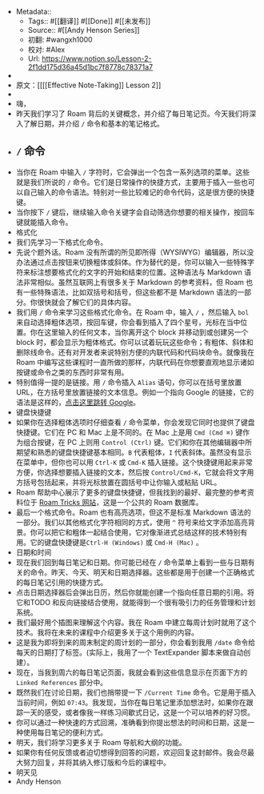 - Metadata::
    - Tags:: #[[翻译]] #[[Done]] #[[未发布]]
    - Source:: #[[Andy Henson Series]] 
    - 初翻: #wangxh1000
    - 校对: #Alex
    - Url: https://www.notion.so/Lesson-2-2f1dd175d36a45d1bc7f8778c78371a7
- 
- 原文：[[[[Effective Note-Taking]] Lesson 2]]
- 
- 嗨，
- 昨天我们学习了 Roam 背后的关键概念，并介绍了每日笔记页。今天我们将深入了解日期，并介绍 `/` 命令和基本的笔记格式。
- ## `/` 命令
- 当你在 Roam 中输入 `/` 字符时，它会弹出一个包含一系列选项的菜单。这些就是我们所说的 `/` 命令。它们是日常操作的快捷方式，主要用于插入一些也可以自己输入的命令语法。特别对一些比较难记的命令代码，这是很方便的快捷键。
- 当你按下 `/` 键后，继续输入命令关键字会自动筛选你想要的相关操作，按回车键就能插入命令。
- 格式化
- 我们先学习一下格式化命令。
- 先说个题外话。Roam 没有所谓的所见即所得（WYSIWYG）编辑器，所以没办法通过点击按钮来切换粗体或斜体。作为替代的是，你可以输入一些特殊字符来标注想要格式化的文字的开始和结束的位置。这种语法与 Markdown 语法非常相似。虽然互联网上有很多关于 Markdown 的参考资料，但 Roam 也有一些特殊语法，比如双括号和括号，但这些都不是 Markdown 语法的一部分。你很快就会了解它们的具体内容。
- 我们用 `/` 命令来学习这些格式化命令。在 Roam 中，输入 `/` ，然后输入 `bol` 来自动选择粗体选项，按回车键，你会看到插入了四个星号，光标在当中位置。你在这里输入的任何文本，当你离开这个 block 并移动到或创建另一个 block 时，都会显示为粗体格式。你可以试着玩玩这些命令；有粗体、斜体和删除线命令。还有对开发者来说特别方便的内联代码和代码块命令。就像我在 Roam 中编写这些课程时一直所做的那样，内联代码在你想要直观地显示诸如按键或命令之类的东西时非常有用。
- 特别值得一提的是链接。用 `/` 命令插入 `Alias` 语句，你可以在括号里放置 URL，在方括号里放置链接的文本信息。例如一个指向 Google 的链接，它的语法是这样的，[点击这里跳转 Google](https://www.google.com)。
- 键盘快捷键
- 如果你在选择粗体选项时仔细查看 `/` 命令菜单，你会发现它同时也提供了键盘快捷键。它们在 PC 和 Mac 上是不同的。在 Mac 上是用 `Cmd (Cmd ⌘)` 键作为组合按键，在 PC 上则用 `Control (Ctrl)` 键。它们和你在其他编辑器中所期望和熟悉的键盘快捷键基本相同。`B` 代表粗体，`I` 代表斜体。虽然没有显示在菜单中，但你也可以用 `Ctrl-K` 或 `Cmd-K` 插入链接。这个快捷键用起来非常方便，你选择想要插入链接的文本，然后按 `Control/Cmd-K`，它就会将文字用方括号包括起来，并将光标放置在圆括号中让你输入或粘贴 URL。
- Roam 帮助中心展示了更多的键盘快捷键，但我找到的最好、最完整的参考资料位于 [Roam Tricks 网站](https://roamresearch.com/#/app/roam-tricks/page/JvCkIiXDk)，这是一个公共的 Roam 数据库。
- 最后一个格式命令。Roam 也有高亮选项，但这不是标准 Markdown 语法的一部分。我们以其他格式化字符相同的方式，使用 `^` 符号来给文字添加高亮背景。你可以把它和粗体一起结合使用，它对像渐进式总结这样的技术特别有用。它的键盘快捷键是`Ctrl-H (Windows)` 或 `Cmd-H (Mac)` 。
- 日期和时间
- 现在我们回到每日笔记和日期。你可能已经在 `/` 命令菜单上看到一些与日期有关的命令。昨天、今天、明天和日期选择器。这些都是用于创建一个正确格式的每日笔记引用的快捷方式。
- 点击日期选择器后会弹出日历，然后你就能创建一个指向任意日期的引用。将它和TODO 和反向链接结合使用，就能得到一个很有吸引力的任务管理和计划系统。
- 我们最好用个插图来理解这个内容。我在 Roam 中建立每周计划时就用了这个技术。我将在未来的课程中介绍更多关于这个用例的内容。
- 这是我为即将到来的周末制定的周计划的一部分，你会看到我用 `/date` 命令给每天的日期打了标签。(实际上，我用了一个 TextExpander 脚本来做自动创建）。
- 现在，当我到周六的每日笔记页面，我就会看到这些信息显示在页面下方的 `Linked References` 部分中。
- 既然我们在讨论日期，我们也捎带提一下 `/Current Time` 命令。它是用于插入当前时间，例如 `07:43`。我发现，当你在每日笔记里添加想法时，如果你在跟踪一天的感受，或者像我一样练习间歇式日记，这是一个可以培养的好习惯。
- 你可以通过一种快速的方式回溯，准确看到你提出想法的时间和日期，这是一种使用每日笔记的便利方式。
- 明天，我们将学习更多关于 Roam 导航和大纲的功能。
- 如果你有任何反馈或者迫切想得到回答的问题，欢迎回复这封邮件。我会尽最大努力回复，并将其纳入修订版和今后的课程中。
- 明天见
- Andy Henson
